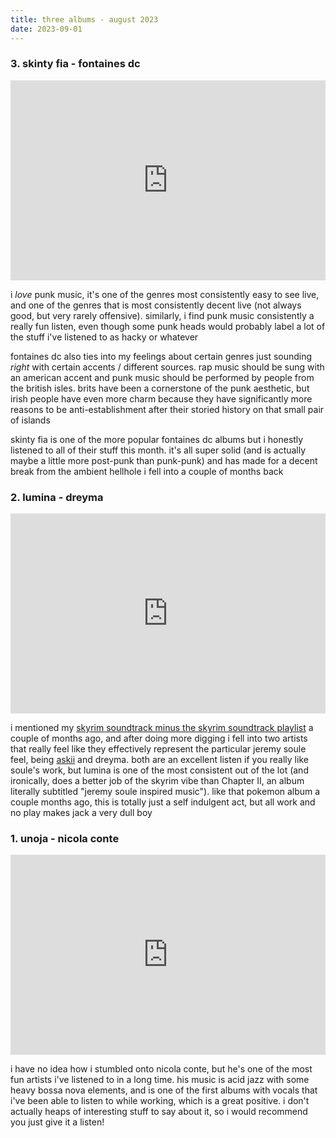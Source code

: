 ```yaml
--- 
title: three albums - august 2023
date: 2023-09-01
---
```


### 3. skinty fia - fontaines dc  
<iframe style="border: 0; width: 100%; height: 320px;" src="https://bandcamp.com/EmbeddedPlayer/album=57726827/size=large/bgcol=ffffff/linkcol=0687f5/license_id=2564/artwork=small/transparent=true/" seamless><a href="https://fontainesdc.bandcamp.com/album/skinty-fia">Skinty Fia by Fontaines D.C.</a></iframe>  

i _love_ punk music, it's one of the genres most consistently easy to see live, and one of the genres that is most consistently decent live (not always good, but very rarely offensive). similarly, i find punk music consistently a really fun listen, even though some punk heads would probably label a lot of the stuff i've listened to as hacky or whatever

fontaines dc also ties into my feelings about certain genres just sounding _right_ with certain accents / different sources. rap music should be sung with an american accent and punk music should be performed by people from the british isles. brits have been a cornerstone of the punk aesthetic, but irish people have even more charm because they have significantly more reasons to be anti-establishment after their storied history on that small pair of islands

skinty fia is one of the more popular fontaines dc albums but i honestly listened to all of their stuff this month. it's all super solid (and is actually maybe a little more post-punk than punk-punk) and has made for a decent break from the ambient hellhole i fell into a couple of months back

### 2. lumina - dreyma
<iframe style="border: 0; width: 100%; height: 320px;" src="https://bandcamp.com/EmbeddedPlayer/album=2840007856/size=large/bgcol=ffffff/linkcol=0687f5/artwork=small/transparent=true/" seamless><a href="https://dreymamusic.bandcamp.com/album/lumina-full-album">Lumina (Full Album) by Dreyma</a></iframe>

i mentioned my [skyrim soundtrack minus the skyrim soundtrack playlist](https://open.spotify.com/playlist/65Zz0fFlrTOtBDt5O8bVBR?si=b006ef6194264f00) a couple of months ago, and after doing more digging i fell into two artists that really feel like they effectively represent the particular jeremy soule feel, being [askii](https://askii.bandcamp.com/) and dreyma. both are an excellent listen if you really like soule's work, but lumina is one of the most consistent out of the lot (and ironically, does a better job of the skyrim vibe than Chapter II, an album literally subtitled "jeremy soule inspired music"). like that pokemon album a couple months ago, this is totally just a self indulgent act, but all work and no play makes jack a very dull boy

### 1. unoja - nicola conte  
<iframe style="border: 0; width: 100%; height: 320px;" src="https://bandcamp.com/EmbeddedPlayer/album=3805160160/size=large/bgcol=ffffff/linkcol=0687f5/artwork=small/transparent=true/" seamless><a href="https://nicolaconte.bandcamp.com/album/umoja">Umoja by Nicola Conte</a></iframe>

i have no idea how i stumbled onto nicola conte, but he's one of the most fun artists i've listened to in a long time. his music is acid jazz with some heavy bossa nova elements, and is one of the first albums with vocals that i've been able to listen to while working, which is a great positive. i don't actually heaps of interesting stuff to say about it, so i would recommend you just give it a listen!